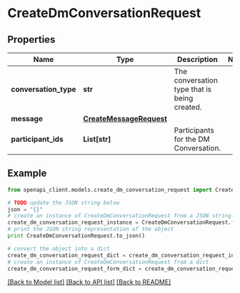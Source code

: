 # CreateDmConversationRequest


## Properties
Name | Type | Description | Notes
------------ | ------------- | ------------- | -------------
**conversation_type** | **str** | The conversation type that is being created. | 
**message** | [**CreateMessageRequest**](CreateMessageRequest.md) |  | 
**participant_ids** | **List[str]** | Participants for the DM Conversation. | 

## Example

```python
from openapi_client.models.create_dm_conversation_request import CreateDmConversationRequest

# TODO update the JSON string below
json = "{}"
# create an instance of CreateDmConversationRequest from a JSON string
create_dm_conversation_request_instance = CreateDmConversationRequest.from_json(json)
# print the JSON string representation of the object
print CreateDmConversationRequest.to_json()

# convert the object into a dict
create_dm_conversation_request_dict = create_dm_conversation_request_instance.to_dict()
# create an instance of CreateDmConversationRequest from a dict
create_dm_conversation_request_form_dict = create_dm_conversation_request.from_dict(create_dm_conversation_request_dict)
```
[[Back to Model list]](../README.md#documentation-for-models) [[Back to API list]](../README.md#documentation-for-api-endpoints) [[Back to README]](../README.md)


